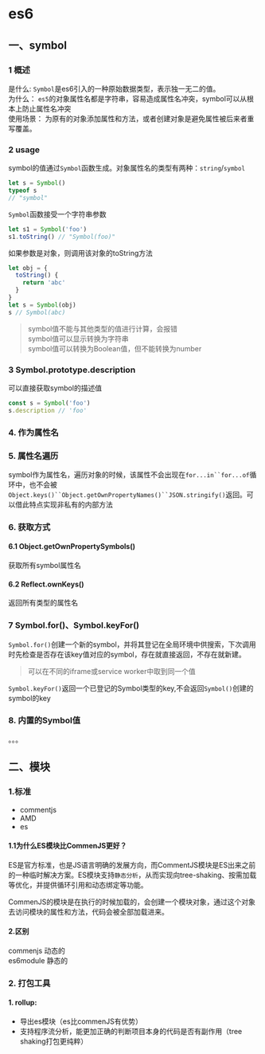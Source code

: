 # es6
## 一、symbol
### 1 概述
是什么: `Symbol`是es6引入的一种原始数据类型，表示独一无二的值。  
为什么： `es5`的对象属性名都是字符串，容易造成属性名冲突，symbol可以从根本上防止属性名冲突  
使用场景： 为原有的对象添加属性和方法，或者创建对象是避免属性被后来者重写覆盖。
### 2 usage
symbol的值通过`Symbol`函数生成。对象属性名的类型有两种：`string`/`symbol`
```js
let s = Symbol()
typeof s
// "symbol"
```
`Symbol`函数接受一个字符串参数
```js
let s1 = Symbol('foo')
s1.toString() // "Symbol(foo)"
```
如果参数是对象，则调用该对象的toString方法
```js
let obj = {
  toString() {
    return 'abc'
  }
}
let s = Symbol(obj)
s // Symbol(abc)
```
> symbol值不能与其他类型的值进行计算，会报错  
> symbol值可以显示转换为字符串  
> symbol值可以转换为Boolean值，但不能转换为number

### 3 Symbol.prototype.description
可以直接获取symbol的描述值
```js
const s = Symbol('foo')
s.description // 'foo'
```
### 4. 作为属性名

### 5. 属性名遍历
symbol作为属性名，遍历对象的时候，该属性不会出现在`for...in``for...of`循环中，也不会被`Object.keys()``Object.getOwnPropertyNames()``JSON.stringify()`返回。可以借此特点实现非私有的内部方法
### 6. 获取方式
#### 6.1 Object.getOwnPropertySymbols()
获取所有symbol属性名
#### 6.2 Reflect.ownKeys()
返回所有类型的属性名

### 7 Symbol.for()、Symbol.keyFor()
`Symbol.for()`创建一个新的symbol，并将其登记在全局环境中供搜索，下次调用时先检查是否存在该key值对应的symbol，存在就直接返回，不存在就新建。
> 可以在不同的iframe或service worker中取到同一个值  

`Symbol.keyFor()`返回一个已登记的Symbol类型的key,不会返回`Symbol()`创建的symbol的key

### 8. 内置的Symbol值
。。。

## 二、模块
### 1.标准
- commentjs
- AMD
- es
#### 1.1为什么ES模块比CommenJS更好？
ES是官方标准，也是JS语言明确的发展方向，而CommentJS模块是ES出来之前的一种临时解决方案。ES模块支持`静态分析`，从而实现向tree-shaking、按需加载等优化，并提供循环引用和动态绑定等功能。  

CommenJS的模块是在执行的时候加载的，会创建一个模块对象，通过这个对象去访问模块的属性和方法，代码会被全部加载进来。

#### 2.区别
commenjs 动态的  
es6module 静态的

### 2. 打包工具
#### 1. rollup:
- 导出es模块（es比commenJS有优势）
- 支持程序流分析，能更加正确的判断项目本身的代码是否有副作用（tree shaking打包更纯粹）



